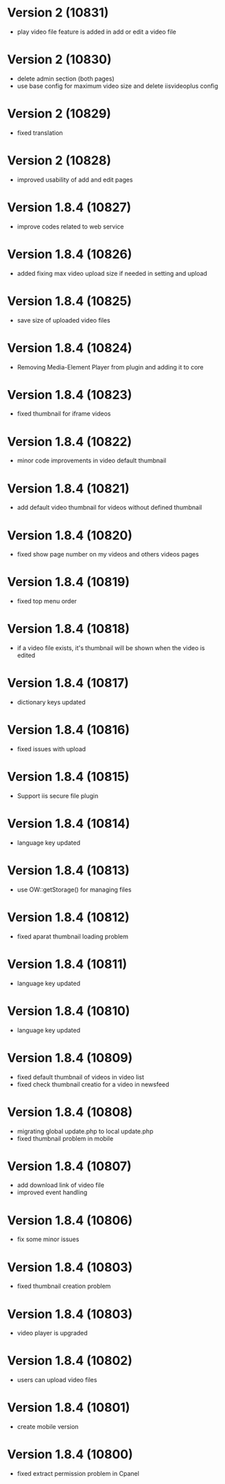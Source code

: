 # Version 2 (10831)
- play video file feature is added in add or edit a video file

# Version 2 (10830)
- delete admin section (both pages)
- use base config for maximum video size and delete iisvideoplus config

# Version 2 (10829)
- fixed translation

# Version 2 (10828)
- improved usability of add and edit pages

# Version 1.8.4 (10827)
- improve codes related to web service

# Version 1.8.4 (10826)
- added fixing max video upload size if needed in setting and upload

# Version 1.8.4 (10825)
- save size of uploaded video files

# Version 1.8.4 (10824)
- Removing Media-Element Player from plugin and adding it to core

# Version 1.8.4 (10823)
- fixed thumbnail for iframe videos

# Version 1.8.4 (10822)
- minor code improvements in video default thumbnail 

# Version 1.8.4 (10821)
- add default video thumbnail for videos without defined thumbnail

# Version 1.8.4 (10820)
- fixed show page number on my videos and others videos pages

# Version 1.8.4 (10819)
- fixed top menu order

# Version 1.8.4 (10818)
- if a video file exists, it's thumbnail will be shown when the video is edited

# Version 1.8.4 (10817)
- dictionary keys updated

# Version 1.8.4 (10816)
- fixed issues with upload

# Version 1.8.4 (10815)
- Support iis secure file plugin

# Version 1.8.4 (10814)
- language key updated

# Version 1.8.4 (10813)
- use OW::getStorage() for managing files

# Version 1.8.4 (10812)
- fixed aparat thumbnail loading problem

# Version 1.8.4 (10811)
- language key updated

# Version 1.8.4 (10810)
- language key updated

# Version 1.8.4 (10809)
- fixed default thumbnail of  videos in video list
- fixed check thumbnail creatio for a video in newsfeed

# Version 1.8.4 (10808)
- migrating global update.php to local update.php
- fixed thumbnail problem in mobile

# Version 1.8.4 (10807)
- add download link of video file
- improved event handling

# Version 1.8.4 (10806)
- fix some minor issues

# Version 1.8.4 (10803)
- fixed thumbnail creation problem

# Version 1.8.4 (10803)
- video player is upgraded

# Version 1.8.4 (10802)
- users can upload video files

# Version 1.8.4 (10801)
- create mobile version

# Version 1.8.4 (10800)
- fixed extract permission problem in Cpanel